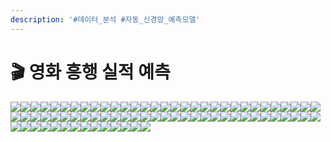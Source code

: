 ```yaml
---
description: '#데이터_분석 #자동_신경망_예측모델'
---
```


# 🎬 영화 흥행 실적 예측

![](<../../../../../.gitbook/assets/Untitled (9).png>)![](<../../../../../.gitbook/assets/Untitled 1 (12).png>)![](<../../../../../.gitbook/assets/Untitled 2 (11).png>)![](<../../../../../.gitbook/assets/Untitled 3 (12).png>)![](<../../../../../.gitbook/assets/Untitled 4 (11).png>)![](<../../../../../.gitbook/assets/Untitled 5 (11).png>)![](<../../../../../.gitbook/assets/Untitled 6 (11).png>)![](<../../../../../.gitbook/assets/Untitled 7 (8).png>)![](<../../../../../.gitbook/assets/Untitled 8 (9).png>)![](<../../../../../.gitbook/assets/Untitled 9 (10).png>)![](<../../../../../.gitbook/assets/Untitled 10 (10).png>)![](<../../../../../.gitbook/assets/Untitled 11 (12).png>)![](<../../../../../.gitbook/assets/Untitled 12 (7).png>)![](<../../../../../.gitbook/assets/Untitled 13 (7).png>)![](<../../../../../.gitbook/assets/Untitled 14 (9).png>)![](<../../../../../.gitbook/assets/Untitled 15 (9).png>)![](<../../../../../.gitbook/assets/Untitled 16 (7).png>)![](<../../../../../.gitbook/assets/Untitled 17 (9).png>)![](<../../../../../.gitbook/assets/Untitled 18 (8).png>)![](<../../../../../.gitbook/assets/Untitled 19 (6).png>)![](<../../../../../.gitbook/assets/Untitled 20 (6).png>)![](<../../../../../.gitbook/assets/Untitled (10).png>)![](<../../../../../.gitbook/assets/Untitled 1 (9).png>)![](<../../../../../.gitbook/assets/Untitled 2 (10).png>)![](<../../../../../.gitbook/assets/Untitled 3 (11).png>)![](<../../../../../.gitbook/assets/Untitled 4 (10).png>)![](<../../../../../.gitbook/assets/Untitled 5 (12).png>)![](<../../../../../.gitbook/assets/Untitled 6 (2).png>)![](<../../../../../.gitbook/assets/Untitled 7 (10).png>)![](<../../../../../.gitbook/assets/Untitled 4 (10).png>)![](<../../../../../.gitbook/assets/Untitled 9 (7).png>)![](<../../../../../.gitbook/assets/Untitled 10 (4).png>)![](<../../../../../.gitbook/assets/Untitled 11.png>)![](<../../../../../.gitbook/assets/Untitled 12 (1).png>)![](<../../../../../.gitbook/assets/Untitled 13 (3).png>)![](<../../../../../.gitbook/assets/Untitled 14.png>)![](<../../../../../.gitbook/assets/Untitled 15.png>)![](<../../../../../.gitbook/assets/Untitled 16.png>)![](<../../../../../.gitbook/assets/Untitled 17 (2).png>)![](<../../../../../.gitbook/assets/Untitled 18 (1).png>)![](<../../../../../.gitbook/assets/Untitled 19 (3).png>)![](<../../../../../.gitbook/assets/Untitled 20 (3).png>)![](../../../../../.gitbook/assets/Untitled.png)![](<../../../../../.gitbook/assets/Untitled 1 (4).png>)![](<../../../../../.gitbook/assets/Untitled 2 (2).png>)![](<../../../../../.gitbook/assets/Untitled 3 (4).png>)![](<../../../../../.gitbook/assets/Untitled 4 (2).png>)![](<../../../../../.gitbook/assets/Untitled 5 (3).png>)![](<../../../../../.gitbook/assets/Untitled 6 (3).png>)![](<../../../../../.gitbook/assets/Untitled 7.png>)![](<../../../../../.gitbook/assets/Untitled 8 (2).png>)![](<../../../../../.gitbook/assets/Untitled 9.png>)![](<../../../../../.gitbook/assets/Untitled 10 (1).png>)![](<../../../../../.gitbook/assets/Untitled 11 (3).png>)![](<../../../../../.gitbook/assets/Untitled 12 (3).png>)![](<../../../../../.gitbook/assets/Untitled 13 (1).png>)![](<../../../../../.gitbook/assets/Untitled 14 (2).png>)![](<../../../../../.gitbook/assets/Untitled 15 (3).png>)![](<../../../../../.gitbook/assets/Untitled 16 (3).png>)![](<../../../../../.gitbook/assets/Untitled 17 (3).png>)![](<../../../../../.gitbook/assets/Untitled 18 (2).png>)![](<../../../../../.gitbook/assets/Untitled 19.png>)![](<../../../../../.gitbook/assets/Untitled 20.png>)![](<../../../../../.gitbook/assets/Untitled (3).png>)![](<../../../../../.gitbook/assets/Untitled 1.png>)![](<../../../../../.gitbook/assets/Untitled 2.png>)![](<../../../../../.gitbook/assets/Untitled 3 (1).png>)![](<../../../../../.gitbook/assets/Untitled 4 (3).png>)![](<../../../../../.gitbook/assets/Untitled 5 (4).png>)![](<../../../../../.gitbook/assets/Untitled 6.png>)![](<../../../../../.gitbook/assets/Untitled 7 (2).png>)![](<../../../../../.gitbook/assets/Untitled 8 (1).png>)![](<../../../../../.gitbook/assets/Untitled 9 (1).png>)![](<../../../../../.gitbook/assets/Untitled 10 (3).png>)![](<../../../../../.gitbook/assets/Untitled 11 (2).png>)![](<../../../../../.gitbook/assets/Untitled 12.png>)
